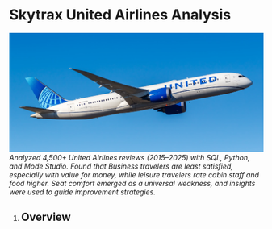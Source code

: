 # Skytrax United Airlines Analysis
![](image.png)
*Analyzed 4,500+ United Airlines reviews (2015–2025) with SQL, Python, and Mode Studio. Found that Business travelers are least satisfied, especially with value for money, while leisure travelers rate cabin staff and food higher. Seat comfort emerged as a universal weakness, and insights were used to guide improvement strategies.*

1. ## Overview